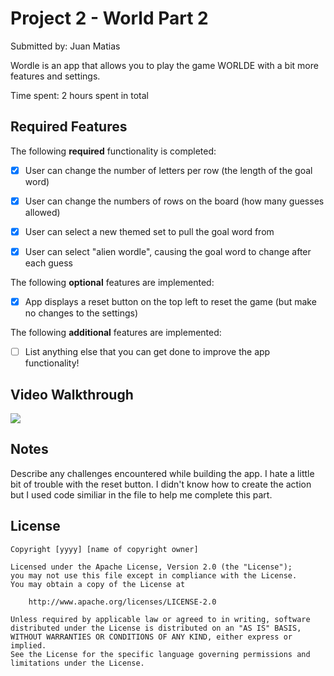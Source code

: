 # Project 2 - World Part 2

Submitted by: Juan Matias

Wordle is an app that allows you to play the game WORLDE with a bit more features and settings.

Time spent: 2 hours spent in total

## Required Features

The following **required** functionality is completed:

- [X] User can change the number of letters per row (the length of the goal word)
- [X] User can change the numbers of rows on the board (how many guesses allowed)
- [X] User can select a new themed set to pull the goal word from
- [X] User can select "alien wordle", causing the goal word to change after each guess


The following **optional** features are implemented:

- [X] App displays a reset button on the top left to reset the game (but make no changes to the settings)

The following **additional** features are implemented:

- [ ] List anything else that you can get done to improve the app functionality!

## Video Walkthrough

<div>
    <a href="https://www.loom.com/share/a2f87770987c49d2a08389f62a41ea30">
    </a>
    <a href="https://www.loom.com/share/a2f87770987c49d2a08389f62a41ea30">
      <img style="max-width:300px;" src="https://cdn.loom.com/sessions/thumbnails/a2f87770987c49d2a08389f62a41ea30-with-play.gif">
    </a>
  </div>

## Notes

Describe any challenges encountered while building the app.
I hate a little bit of trouble with the reset button. I didn't know how to create the action but I used code similiar in the file to help me complete this part. 

## License

    Copyright [yyyy] [name of copyright owner]

    Licensed under the Apache License, Version 2.0 (the "License");
    you may not use this file except in compliance with the License.
    You may obtain a copy of the License at

        http://www.apache.org/licenses/LICENSE-2.0

    Unless required by applicable law or agreed to in writing, software
    distributed under the License is distributed on an "AS IS" BASIS,
    WITHOUT WARRANTIES OR CONDITIONS OF ANY KIND, either express or implied.
    See the License for the specific language governing permissions and
    limitations under the License.
